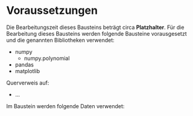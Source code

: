 # Voraussetzungen
Die Bearbeitungszeit dieses Bausteins beträgt circa **Platzhalter**. Für die Bearbeitung dieses Bausteins werden folgende Bausteine vorausgesetzt und die genannten Bibliotheken verwendet:

- numpy
  - numpy.polynomial
- pandas
- matplotlib

Querverweis auf: 

  - ...

Im Baustein werden folgende Daten verwendet:

